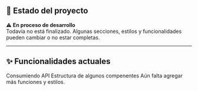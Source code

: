## 🚧 Estado del proyecto
⚠️ **En proceso de desarrollo**  
Todavía no está finalizado. Algunas secciones, estilos y funcionalidades pueden cambiar o no estar completas.

---

## ✨ Funcionalidades actuales
Consumiendo API
Estructura de algunos compenentes
Aún falta agregar más funciones y estilos.

